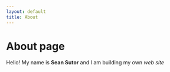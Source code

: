 ```yaml
---
layout: default
title: About
---
```

# About page

Hello! My name is **Sean Sutor** and I am building my own *web site*

